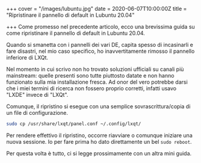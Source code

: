 +++
cover = "/images/lubuntu.jpg"
date = 2020-06-07T10:00:00Z
title = "Ripristinare il pannello di default in Lubuntu 20.04"

+++
Come promesso nel precedente articolo, ecco una brevissima guida su come ripristinare il pannello di default in Lubuntu 20.04.

Quando si smanetta con i pannelli dei vari DE, capita spesso di incasinarli e fare disastri, nel mio caso specifico, ho inavvertitamente rimosso il pannello inferiore di LXQt.

Nel momento in cui scrivo non ho trovato soluzioni ufficiali su canali più mainstream: quelle presenti sono tutte piuttosto datate e non hanno funzionato sulla mia installazione fresca. Ad onor del vero potrebbe darsi che i miei termini di ricerca non fossero proprio corretti, infatti usavo "LXDE" invece di "LXQt".

Comunque, il ripristino si esegue con una semplice sovrascrittura/copia di un file di configurazione.

```bash
sudo cp /usr/share/lxqt/panel.conf ~/.config/lxqt/
```

Per rendere effettivo il ripristino, occorre riavviare o comunque iniziare una nuova sessione. Io per fare prima ho dato direttamente un bel `sudo reboot`.

Per questa volta è tutto, ci si legge prossimamente con un altra mini guida.